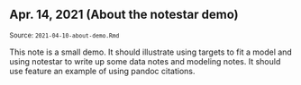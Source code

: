 <!--- Timestamp to trigger book rebuilds: 2022-03-01 13:49:00 --->

## Apr. 14, 2021 (About the notestar demo)

<small>Source: <code>2021-04-10-about-demo.Rmd</code></small>

This note is a small demo. It should illustrate using targets to fit a model and
using notestar to write up some data notes and modeling notes. It should use 
feature an example of using pandoc citations.

